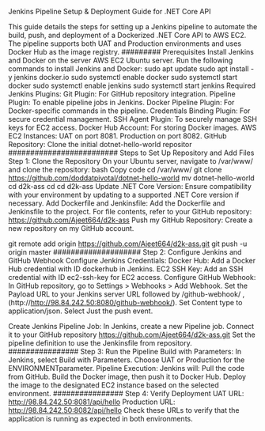 Jenkins Pipeline Setup & Deployment Guide for .NET Core API

This guide details the steps for setting up a Jenkins pipeline to automate the build, push, and deployment of a Dockerized .NET Core API to AWS EC2. The pipeline supports both UAT and Production environments and uses Docker Hub as the image registry.
#########
Prerequisites
Install Jenkins and Docker on the server AWS EC2 Ubuntu server.
Run the following commands to install Jenkins and Docker:
sudo apt update
sudo apt install -y jenkins docker.io
sudo systemctl enable docker
sudo systemctl start docker
sudo systemctl enable jenkins
sudo systemctl start jenkins
Required Jenkins Plugins:
Git Plugin: For GitHub repository integration.
Pipeline Plugin: To enable pipeline jobs in Jenkins.
Docker Pipeline Plugin: For Docker-specific commands in the pipeline.
Credentials Binding Plugin: For secure credential management.
SSH Agent Plugin: To securely manage SSH keys for EC2 access.
Docker Hub Account: For storing Docker images.
AWS EC2 Instances:
UAT on port 8081.
Production on port 8082.
GitHub Repository:
Clone the initial dotnet-hello-world repositor
#########################
Steps to Set Up Repository and Add Files
Step 1: Clone the Repository
On your Ubuntu server, navigate to /var/www/ and clone the repository:
bash
Copy code
cd /var/www/
git clone https://github.com/doddatpivotal/dotnet-hello-world 
mv dotnet-hello-world cd d2k-ass
cd cd d2k-ass
Update .NET Core Version:
Ensure compatibility with your environment by updating to a supported .NET Core version if necessary.
Add Dockerfile and Jenkinsfile:
Add the Dockerfile and Jenkinsfile to the project.
For file contents, refer to your GitHub repository: https://github.com/Ajeet664/d2k-ass
Push my GitHub Repository:
Create a new repository on my GitHub account.

git remote add origin https://github.com/Ajeet664/d2k-ass.git
git push -u origin master
####################
Step 2: Configure Jenkins and GitHub Webhook
Configure Jenkins Credentials:
Docker Hub: Add a Docker Hub credential with ID dockerhub in Jenkins.
EC2 SSH Key: Add an SSH credential with ID ec2-ssh-key for EC2 access.
Configure GitHub Webhook:
In GitHub repository, go to Settings > Webhooks > Add Webhook.
Set the Payload URL to your Jenkins server URL followed by /github-webhook/  ,   (http://http://98.84.242.50:8080/github-webhook/).
Set Content type to application/json.
Select Just the push event.

Create Jenkins Pipeline Job:
In Jenkins, create a new Pipeline job.
Connect it to your GitHub repository https://github.com/Ajeet664/d2k-ass.git
Set the pipeline definition to use the Jenkinsfile from repository.
################
Step 3: Run the Pipeline
Build with Parameters:
In Jenkins, select Build with Parameters.
Choose UAT or Production for the ENVIRONMENTparameter.
Pipeline Execution:
Jenkins will:
Pull the code from GitHub.
Build the Docker image, then push it to Docker Hub.
Deploy the image to the designated EC2 instance based on the selected environment.
################
Step 4: Verify Deployment
UAT URL: http://98.84.242.50:8081/api/hello
Production URL: http://98.84.242.50:8082/api/hello
Check these URLs to verify that the application is running as expected in both environments.
